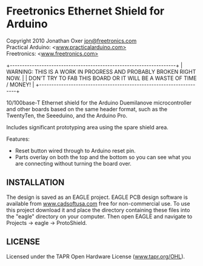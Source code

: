 Freetronics Ethernet Shield for Arduino
=======================================
Copyright 2010 Jonathan Oxer <jon@freetronics.com>  
Practical Arduino: <www.practicalarduino.com>  
Freetronics: <www.freetronics.com>

 +--------------------------------------------------------------------+
 | WARNING: THIS IS A WORK IN PROGRESS AND PROBABLY BROKEN RIGHT NOW. |
 | DON'T TRY TO FAB THIS BOARD OR IT WILL BE A WASTE OF TIME / MONEY! |
 +--------------------------------------------------------------------+

10/100base-T Ethernet shield for the Arduino Duemilanove microcontroller
and other boards based on the same header format, such as the TwentyTen,
the Seeeduino, and the Arduino Pro.

Includes significant prototyping area using the spare shield area.

Features:

 * Reset button wired through to Arduino reset pin.
 * Parts overlay on both the top and the bottom so you can see what you
   are connecting without turning the board over.


INSTALLATION
------------
The design is saved as an EAGLE project. EAGLE PCB design software is
available from www.cadsoftusa.com free for non-commercial use. To use
this project download it and place the directory containing these files
into the "eagle" directory on your computer. Then open EAGLE and
navigate to Projects -> eagle -> ProtoShield.


LICENSE
-------
Licensed under the TAPR Open Hardware License (www.tapr.org/OHL).

